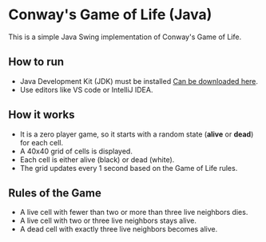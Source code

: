 # Conway's Game of Life (Java)

This is a simple Java Swing implementation of Conway's Game of Life.

## How to run

- Java Development Kit (JDK) must be installed [Can be downloaded here](https://www.oracle.com/java/technologies/downloads/).
- Use editors like VS code or IntelliJ IDEA.
  
## How it works

- It is a zero player game, so it starts with a random state (**alive** or **dead**) for each cell.
- A 40x40 grid of cells is displayed.
- Each cell is either alive (black) or dead (white).
- The grid updates every 1 second based on the Game of Life rules.

## Rules of the Game

- A live cell with fewer than two or more than three live neighbors dies.
- A live cell with two or three live neighbors stays alive.
- A dead cell with exactly three live neighbors becomes alive.



